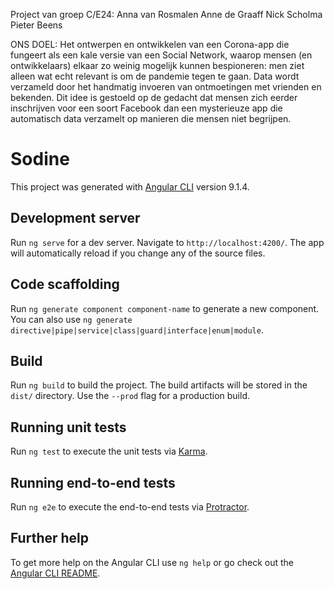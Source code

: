 Project van groep C/E24:
Anna van Rosmalen
Anne de Graaff
Nick Scholma
Pieter Beens

ONS DOEL:
Het ontwerpen en ontwikkelen van een Corona-app die fungeert als een kale versie van een Social Network, waarop mensen (en ontwikkelaars) elkaar zo weinig mogelijk kunnen bespioneren: men ziet alleen wat echt relevant is om de pandemie tegen te gaan. Data wordt verzameld door het handmatig invoeren van ontmoetingen met vrienden en bekenden. Dit idee is gestoeld op de gedacht dat mensen zich eerder inschrijven voor een soort Facebook dan een mysterieuze app die automatisch data verzamelt op manieren die mensen niet begrijpen.

# Sodine

This project was generated with [Angular CLI](https://github.com/angular/angular-cli) version 9.1.4.

## Development server

Run `ng serve` for a dev server. Navigate to `http://localhost:4200/`. The app will automatically reload if you change any of the source files.

## Code scaffolding

Run `ng generate component component-name` to generate a new component. You can also use `ng generate directive|pipe|service|class|guard|interface|enum|module`.

## Build

Run `ng build` to build the project. The build artifacts will be stored in the `dist/` directory. Use the `--prod` flag for a production build.

## Running unit tests

Run `ng test` to execute the unit tests via [Karma](https://karma-runner.github.io).

## Running end-to-end tests

Run `ng e2e` to execute the end-to-end tests via [Protractor](http://www.protractortest.org/).

## Further help

To get more help on the Angular CLI use `ng help` or go check out the [Angular CLI README](https://github.com/angular/angular-cli/blob/master/README.md).
